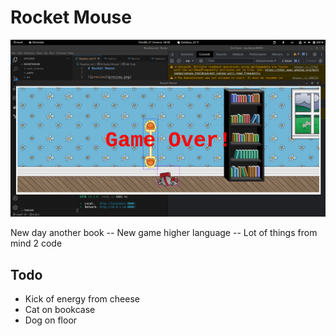 # Rocket Mouse

![preview](preview.png)

New day another book --
New game higher language --
Lot of things from mind 2 code

## Todo

* Kick of energy from cheese
* Cat on bookcase
* Dog on floor